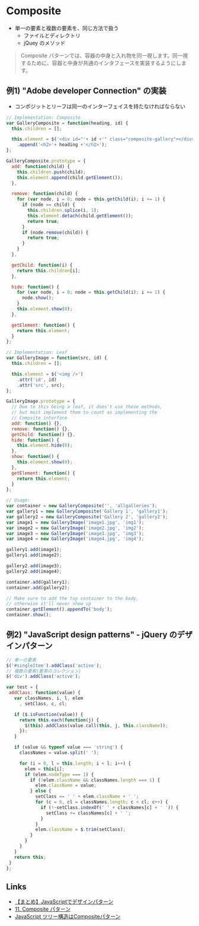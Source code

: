 # Composite
- 単一の要素と複数の要素を、同じ方法で扱う
  - ファイルとディレクトリ
  - jQuey のメソッド

> Composite パターンでは、容器の中身と入れ物を同一視します。同一視するために、容器と中身が共通のインタフェースを実装するようにします。

## 例1) "Adobe developer Connection" の実装
- コンポジットとリーフは同一のインターフェイスを持たなければならない

```js
// Implementation: Composite
var GalleryComposite = function(heading, id) {
  this.children = [];

  this.element = $('<div id="'+ id +'" class="composite-gallery"></div>')
    .append('<h2>'+ heading +'</h2>');
};

GalleryComposite.prototype = {
  add: function(child) {
    this.children.push(child);
    this.element.append(child.getElement());
  },

  remove: function(child) {
    for (var node, i = 0; node = this.getChild(i); i += 1) {
      if (node == child) {
        this.children.splice(i, 1);
        this.element.detach(child.getElement());
        return true;
      }
      if (node.remove(child)) {
        return true;
      }
    }
  },

  getChild: function(i) {
    return this.children[i];
  },

  hide: function() {
    for (var node, i = 0; node = this.getChild(i); i += 1) {
      node.show();
    }
    this.element.show(0);
  },

  getElement: function() {
    return this.element;
  }
};

// Implementation: Leaf
var GalleryImage = function(src, id) {
  this.children = [];

  this.element = $('<img />')
    .attr('id', id)
    .attr('src', src);
};

GalleryImage.prototype = {
  // Due to this being a leaf, it does't use these methods,
  // but must implement them to count as implementing the 
  // Compsite interface
  add: function() {},
  remove: function() {},
  getChild: function() {},
  hide: function() {
    this.element.hide(0);
  },
  show: function() {
    this.element.show(0);
  },
  getElement: function() {
    return this.element;
  }
};

// Usage:
var container = new GalleryComposite('', 'allgalleries');
var gallery1 = new GalleryComposite('Gallery 1', 'gallery1');
var gallery2 = new GalleryComposite('Gallery 2', 'gallery2');
var image1 = new GalleryImage('image1.jpg', 'img1');
var image2 = new GalleryImage('image2.jpg', 'img2');
var image3 = new GalleryImage('image3.jpg', 'img3');
var image4 = new GalleryImage('image4.jpg', 'img4');

gallery1.add(image1);
gallery1.add(image2);

gallery2.add(image3);
gallery2.add(image4);

container.add(gallery1);
container.add(gallery2);

// Make sure to add the top container to the body,
// otherwise it'll never show up
container.getElement().appendTo('body');
container.show();
```

## 例2) "JavaScript design patterns" - jQuery のデザインパターン

 ```js
 // 単一の要素
$('#singleItem').addClass('active');
// 複数の要素(要素のコレクション)
$('div').addClass('active');

var test = {
  addClass: function(value) {
    var classNames, i, l, elem
      , setClass, c, cl;

    if ($.isFunction(value)) {
      return this.each(function(j) {
        $(this).addClass(value.call(this, j, this.className));
      });
    }

    if (value && typeof value === 'string') {
      classNames = value.split(' ');

      for (i = 0, l = this.length; i < l; i++) {
        elem = this[i];
        if (elem.nodeType === 1) {
          if (!elem.className && classNames.length === 1) {
            elem.className = value;
          } else {
            setClass == ' ' + elem.className + ' ';
            for (c = 0, cl = classNames.length; c < cl; c++) {
              if (!~setClass.indexOf(' ' + classNames[c] + ' ')) {
                setClass += classNames[c] + ' ';
              }
            }
            elem.className = $.trim(setClass);
          }
        }
      }
    }
    return this;
  }
};
 ```


## Links
- [【まとめ】JavaScriptでデザインパターン](http://qiita.com/KENJU/items/4d32598ffddf86af82f2)
- [11. Composite パターン](http://www.techscore.com/tech/DesignPattern/Composite.html)
- [JavaScript ツリー構造はCompositeパターン](https://lonely-programmer.hatenablog.jp/entry/2017/06/10/224324)
